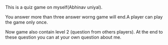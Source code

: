This is a quiz game on myself(Abhinav uniyal).

You answer more than three answer worng game will end.A player can play the game only once.

Now game also contain level 2 (question from others players).
At the end to these question you can at your own question about me.
